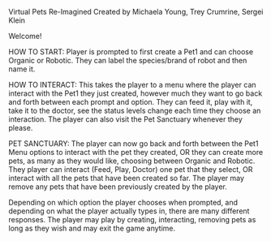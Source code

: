 ﻿
Virtual Pets Re-Imagined
Created by Michaela Young, Trey Crumrine, Sergei Klein

Welcome!

HOW TO START:
Player is prompted to first create a Pet1 and can choose Organic or Robotic. 
They can label the species/brand of robot and then name it.

HOW TO INTERACT:
This takes the player to a menu where the player can interact with the Pet1 they just created, however much they want to go back and forth between each prompt and option.
They can feed it, play with it, take it to the doctor, see the status levels change each time they choose an interaction.
The player can also visit the Pet Sanctuary whenever they please.

PET SANCTUARY:
The player can now go back and forth between the Pet1 Menu options to interact with the pet they created, OR they can create more pets, as many as they would like, choosing between Organic and Robotic. 
They player can interact (Feed, Play, Doctor) one pet that they select, OR interact with all the pets that have been created so far. 
The player may remove any pets that have been previously created by the player. 



Depending on which option the player chooses when prompted, and depending on what the player actually types in, there are many different responses. 
The player may play by creating, interacting, removing pets as long as they wish and may exit the game anytime.
